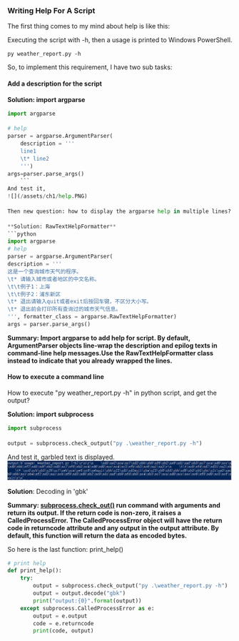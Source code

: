 ### Writing Help For A Script

The first thing comes to my mind about help is like this:

Executing the script with -h, then a usage is printed to Windows PowerShell.

    py weather_report.py -h
    
So, to implement this requirement, I have two sub tasks:

#### Add a description for the script

**Solution: import argparse**
```python
import argparse

# help
parser = argparse.ArgumentParser(
    description = '''
    line1
    \t* line2
    ''')
args=parser.parse_args()
    ```
And test it,
![](/assets/ch1/help.PNG)

Then new question: how to display the argparse help in multiple lines? 
    
**Solution: RawTextHelpFormatter**
```python
import argparse
# help
parser = argparse.ArgumentParser(
description = '''
这是一个查询城市天气的程序。
\t* 请输入城市或者地区的中文名称。
\t\t例子1：上海
\t\t例子2：浦东新区
\t* 退出请输入quit或者exit后按回车键，不区分大小写。
\t* 退出前会打印所有查询过的城市天气信息。
''', formatter_class = argparse.RawTextHelpFormatter)
args = parser.parse_args()
```
**Summary: 
Import argparse to add help for script. By default, ArgumentParser objects line-wrap the description and epilog texts in command-line help messages.Use the RawTextHelpFormatter class instead to indicate that you already wrapped the lines.**
   
#### How to execute a command line 

How to execute "py weather_report.py -h" in python script, and get the output?


**Solution: import subprocess** 
```python
import subprocess

output = subprocess.check_output("py .\weather_report.py -h")
```
And test it, garbled text is displayed.
![](/assets/ch1/encode.PNG)

**Solution**: Decoding in 'gbk'

**Summary: [subprocess.check_out()](https://docs.python.org/3/library/subprocess.html) run command with arguments and return its output. If the return code is non-zero, it raises a CalledProcessError. The CalledProcessError object will have the return code in returncode attribute and any output in the output attribute. By default, this function will return the data as encoded bytes.**

So here is the last function: print_help()
```python
# print help
def print_help():
    try:
        output = subprocess.check_output("py .\weather_report.py -h")
        output = output.decode("gbk")
        print("output:{0}".format(output))
    except subprocess.CalledProcessError as e:
        output = e.output
        code = e.returncode
        print(code, output)
```
